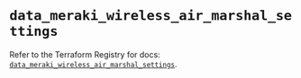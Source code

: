 # `data_meraki_wireless_air_marshal_settings`

Refer to the Terraform Registry for docs: [`data_meraki_wireless_air_marshal_settings`](https://registry.terraform.io/providers/ciscodevnet/meraki/1.7.1/docs/data-sources/wireless_air_marshal_settings).
